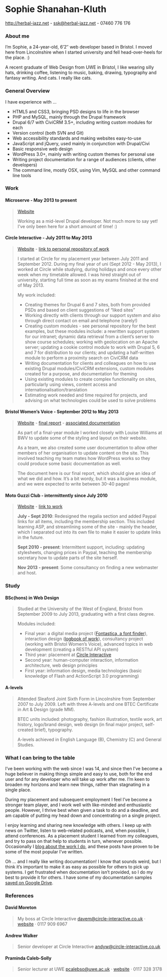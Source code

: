 # Sophie Shanahan-Kluth
<http://herbal-jazz.net> - <ssk@herbal-jazz.net> - 07460 776 176

### About me
I’m Sophie, a 24-year-old, 6’2″ web developer based in Bristol. I moved here from Lincolnshire when I started university and fell head-over-heels for the place. :)

A recent graduate of Web Design from UWE in Bristol, I like wearing silly hats, drinking coffee, listening to music, baking, drawing, typography and fantasy writing. And cats. I really like cats.

### General Overview
I have experience with ...
* HTML5 and CSS3, bringing PSD designs to life in the browser
* PHP and MySQL, mainly through the Drupal framework
* Drupal 6/7 with CiviCRM 3.5+, including writing custom modules for each
* Version control (both SVN and Git)
* Web accessibility standards and making websites easy-to-use
* JavaScript and jQuery, used mainly in conjunction with Drupal/Civi
* Basic responsive web design
* WordPress 3.0+, mainly with writing custom themes for personal use
* Writing project documentation for a range of audiences (clients, other developers)
* The command line, mostly OSX, using Vim, MySQL and other command line tools

### Work
#### Microserve - May 2013 to present
> [Website](http://microserveltd.co.uk/)
>
> Working as a mid-level Drupal developer. Not much more to say yet! I've only been here for a short amount of time! :)

#### Circle Interactive - July 2011 to May 2013
> [Website](http://circle-interactive.co.uk/) - [link to personal repository of work](https://github.com/Tawreh)
>
> I started at Circle for my placement year between July 2011 and September 2012. During my final year of uni (Sept 2012 - May 2013), I worked at Circle while studying, during holidays and once every other week when my timetable allowed. I was hired straight out of university, starting full time as soon as my exams finished at the end of May 2013.
>
> My work included:
> * Creating themes for Drupal 6 and 7 sites, both from provided PSDs and based on client suggestions of “liked sites”
> * Working directly with clients through our support system and also through direct contact on email and telephone (rarely!)
> * Creating custom modules - see personal repository for the best examples, but these modules include: a rewritten support system for our intranet; dynamic data retrieval from a client’s server to show course schedules; working with geolocation on an Apache server; updating a cookie control module to work with Drupal 5, 6 and 7 for distribution to our clients; and updating a half-written module to perform a proximity search on CiviCRM data
> * Writing documentation for clients and colleagues on how to use existing Drupal modules/CiviCRM extensions, custom modules created for a purpose, and documentation for theming
> * Using existing modules to create complex functionality on sites, particularly using views, content access and internationalisation/translation
> * Estimating work needed and time required for projects, and advising on what technologies could be used to solve problems

#### Bristol Women’s Voice - September 2012 to May 2013
> [Website](http://bristolwomensvoice.org.uk) - [final report](http://herbal-jazz.net/cv/bwv/report.pdf) - [associated documentation](http://herbal-jazz.net/cv/bwv/docs.pdf)
>
> As part of a final-year module I worked closely with Louise Williams at BWV to update some of the styling and layout on their website.
>
> As a team, we also created some user documentation to allow other members of her organisation to update content on the site. This involved teaching my team mates how WordPress works so they could produce some basic documentation as well.
>
> The document here is our final report, which should give an idea of what we did and how. It’s a bit wordy, but it was a business module, and we were expected to write between 30-40 pages!

#### Moto Guzzi Club - intermittently since July 2010
> [Website](http://motoguzziclub.co.uk/) - [link to work](http://motoguzziclub.co.uk/regalia/)
>
> **July - Sept 2010**: Redesigned the regalia section and added Paypal links for all items, including the membership section. This included learning ASP, and streamlining some of the site - mainly the header, which I separated out into its own file to make it easier to update links in the future.
>
> **Sept 2010 - present**: Intermittent support, including: updating stylesheets, changing prices in Paypal, teaching the membership secretary how to update parts of the site herself.
>
> **Nov 2013 - present**: Some consultancy on finding a new webmaster and host.

### Study
#### BSc(hons) in Web Design
> Studied at the University of the West of England, Bristol from September 2009 to July 2013, graduating with a first class degree.
>
> Modules included:
> * Final year: a digital media project ([Fontastica, a font finder](http://herbal-jazz.net/fontastica/beta/index.php)), interaction design ([logbook of work](http://id.herbal-jazz.net/)), consultancy project (working with Bristol Women’s Voice), advanced topics in web development (creating a RESTful API system)
> * Third year: placement at [Circle Interactive](http://circle-interactive.co.uk/)
> * Second year: human-computer interaction, information architecture, web design principles
> * First year: information design, media technologies (basic knowledge of Flash and ActionScript 3.0 programming)

#### A-levels
> Attended Sleaford Joint Sixth Form in Lincolnshire from September 2007 to July 2009. Left with three A-levels and one BTEC Certificate in Art &amp; Design (grade MM).
>
> BTEC units included: photography, fashion illustration, textile work, art history, logo/brand design, web design (in final major project, self-created brief), typography.
>
> A-levels achieved in English Language (B), Chemistry (C) and General Studies.

### What I can bring to the table
I’ve been working with the web since I was 14, and since then I’ve become a huge believer in making things simple and easy to use, both for the end user and for any developer who will take up work after me. I’m keen to broaden my horizons and learn new things, rather than stagnating in a single place.

During my placement and subsequent employment I feel I’ve become a stronger team player, and I work well with like-minded and enthusiastic people. However, I thrive best when given a task to do and a deadline, and am capable of putting my head down and concentrating on a single project.

I enjoy learning and sharing new knowledge with others. I keep up with news on Twitter, listen to web-related podcasts, and, when possible, I attend conferences. As a placement student I learned from my colleagues, and try to pass on that help to students in turn, whenever possible. Occasionally I [blog about the work I do](http://herbal-jazz.net/category/work/drupal/), and these posts have proven to be some of the most popular I’ve written.

Oh ... and I really like writing documentation! I know that sounds weird, but I think it’s important to make it as easy as possible for others to pick up systems. I get frustrated when documentation isn’t provided, so I do my best to provide it for others. I have some of my documentation samples [saved on Google Drive](https://drive.google.com/folderview?id=0B8GSoyQxjjZ1TTRpMF91UlNtUDg&usp=sharing).


### References
#### David Moreton
> My boss at Circle Interactive
> <davem@circle-interactive.co.uk> · [website](http://circle-interactive.co.uk/) · 0117 909 6967

#### Andrew Walker
> Senior developer at Circle Interactive
> <andyw@circle-interactive.co.uk>

#### Praminda Caleb-Solly
> Senior lecturer at UWE
> <pcalebso@uwe.ac.uk> · [website](http://www.cems.uwe.ac.uk/~pcalebso/) · 0117 328 3178
